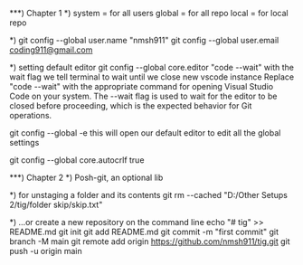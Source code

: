 ***) Chapter 1
*)
system = for all users
global = for all repo
local = for local repo

*)
git config --global user.name "nmsh911"
git config --global user.email coding911@gmail.com

*)
 setting default editor
git config --global core.editor "code --wait"
with the wait flag we tell terminal to wait until we close new vscode instance
Replace "code --wait" with the appropriate command for opening Visual Studio Code on your system. The --wait flag is used to wait for the editor to be closed before proceeding, which is the expected behavior for Git operations.

git config --global -e
this will open our default editor to edit all the global settings

git config --global core.autocrlf true


***) Chapter 2
*) 
Posh-git, an optional lib

*) for unstaging a folder and its contents
git rm --cached "D:/Other Setups 2/tig/folder skip/skip.txt"

*) 
…or create a new repository on the command line
echo "# tig" >> README.md
git init
git add README.md
git commit -m "first commit"
git branch -M main
git remote add origin https://github.com/nmsh911/tig.git
git push -u origin main